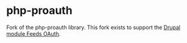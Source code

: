 php-proauth
===========

Fork of the php-proauth library. This fork exists to support the [Drupal module Feeds OAuth](https://drupal.org/project/feeds_oauth).
